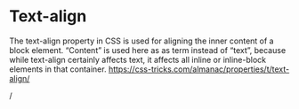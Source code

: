 # Text-align

The text-align property in CSS is used for aligning the inner content of a block element.
“Content” is used here as as term instead of “text”, because while text-align certainly affects text, it affects all inline or inline-block elements in that container.
<https://css-tricks.com/almanac/properties/t/text-align/>

/
